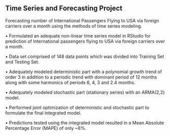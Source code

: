 Time Series and Forecasting Project
----------------

Forecasting number of International Passengers Flying to USA via foreign carriers over a month using the methods of time series modeling. 

• Formulated an adequate non-linear time series model in RStudio for prediction of International passengers flying to USA via foreign carriers over a month.

• Data set comprised of 148 data points which was divided into Training Set and Testing Set.

• Adequately modeled deterministic part with a polynomial growth trend of order 3 in addition to a periodic trend with dominant period of 12 months along with some harmonics of periods 6, 4, 3 and 2.4 months.

• Adequately modeled stochastic part (stationary series) with an ARMA(2,2) model.

• Performed joint optimization of deterministic and stochastic part to formulate the final integrated model.

• Predictions tested using the integrated model resulted in a Mean Absolute Percentage Error (MAPE) of only ~8%.